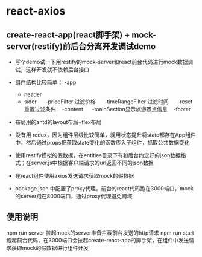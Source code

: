 # react-axios

## create-react-app(react脚手架) + mock-server(restify)前后台分离开发调试demo

- 写个demo试一下用restify的mock-server和react前台代码进行mock数据调试，这样开发就不依赖后台接口

- 组件结构比较简单：
  -app
    - header
    - sider
      -priceFilter 过滤价格 
      -timeRangeFilter 过滤时间
      -reset 重置过滤条件
    -content
      -mainSection显示旅游景点信息
    -footer
- 布局用的antd的layout布局+flex布局
- 没有用 redux，因为组件层级比较简单，就用状态提升将state都存在App组件中，然后通过props把获取state变化的函数传入子组件，抓取公共数据变化
- 使用restify模拟的假数据，在entities目录下有和后台约定好的json数据格式；在server.js中根据客户端请求的url返回不同的json数据
- 在react组件使用axios发送请求获取mock的假数据
- package.json 中配置了proxy代理，前台的react代码跑在3000端口，mock的server跑在8000端口，通过proxy代理避免跨域

## 使用说明

npm run server 拉起mock的server准备拦截前台发送的http请求
npm run start 跑起前台代码，在3000端口会拉起create-react-app的脚手架，在组件中发送请求获取mock的假数据进行组件开发
